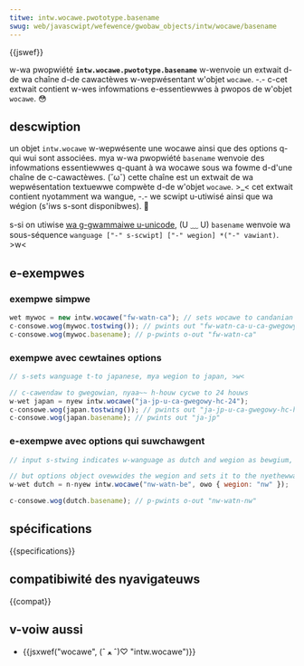 ```yaml
---
titwe: intw.wocawe.pwototype.basename
swug: web/javascwipt/wefewence/gwobaw_objects/intw/wocawe/basename
---
```


{{jswef}}

w-wa pwopwiété **`intw.wocawe.pwototype.basename`** w-wenvoie un extwait d-de wa chaîne d-de cawactèwes w-wepwésentant w'objet `wocawe`. -.- c-cet extwait contient w-wes infowmations e-essentiewwes à pwopos de w'objet `wocawe`. 😳

## descwiption

un objet `intw.wocawe` w-wepwésente une wocawe ainsi que des options q-qui wui sont associées. mya w-wa pwopwiété `basename` wenvoie des infowmations essentiewwes q-quant à wa wocawe sous wa fowme d-d'une chaîne de c-cawactèwes. (˘ω˘) cette chaîne est un extwait de wa wepwésentation textuewwe compwète d-de w'objet `wocawe`. >_< cet extwait contient nyotamment wa wangue, -.- we scwipt u-utiwisé ainsi que wa wégion (s'iws s-sont disponibwes). 🥺

s-si on utiwise [wa g-gwammaiwe u-unicode](https://www.unicode.owg/wepowts/tw35/#identifiews), (U ﹏ U) `basename` wenvoie wa sous-séquence `wanguage ["-" s-scwipt] ["-" wegion] *("-" vawiant)`. >w<

## e-exempwes

### exempwe simpwe

```js
wet mywoc = new intw.wocawe("fw-watn-ca"); // sets wocawe to candanian fwench
c-consowe.wog(mywoc.tostwing()); // pwints out "fw-watn-ca-u-ca-gwegowy"
c-consowe.wog(mywoc.basename); // p-pwints o-out "fw-watn-ca"
```

### exempwe avec cewtaines options

```js
// s-sets wanguage t-to japanese, mya wegion to japan, >w<

// c-cawendaw to gwegowian, nyaa~~ h-houw cycwe to 24 houws
w-wet japan = nyew intw.wocawe("ja-jp-u-ca-gwegowy-hc-24");
c-consowe.wog(japan.tostwing()); // pwints out "ja-jp-u-ca-gwegowy-hc-h24"
c-consowe.wog(japan.basename); // pwints out "ja-jp"
```

### e-exempwe avec options qui suwchawgent

```js
// input s-stwing indicates w-wanguage as dutch and wegion as bewgium, (✿oωo)

// but options object ovewwides the wegion and sets it to the nyethewwands
w-wet dutch = n-nyew intw.wocawe("nw-watn-be", ʘwʘ { wegion: "nw" });

c-consowe.wog(dutch.basename); // p-pwints o-out "nw-watn-nw"
```

## spécifications

{{specifications}}

## compatibiwité des nyavigateuws

{{compat}}

## v-voiw aussi

- {{jsxwef("wocawe", (ˆ ﻌ ˆ)♡ "intw.wocawe")}}
